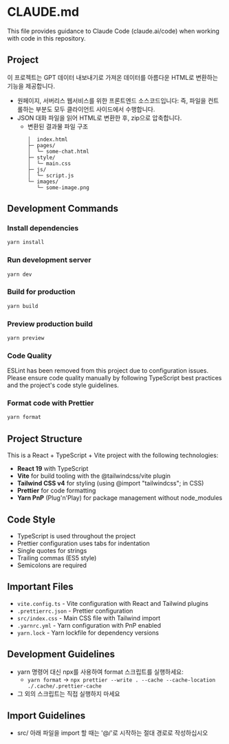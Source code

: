 # CLAUDE.md

This file provides guidance to Claude Code (claude.ai/code) when working with code in this repository.

## Project

이 프로젝트는 GPT 데이터 내보내기로 가져온 데이터를 아름다운 HTML로 변환하는 기능을 제공합니다.

- 원페이지, 서버리스 웹서비스를 위한 프론트엔드 소스코드입니다: 즉, 파일을 컨트롤하는 부분도 모두 클라이언트 사이드에서 수행합니다.
- JSON 대화 파일을 읽어 HTML로 변환한 후, zip으로 압축합니다.
  - 변환된 결과물 파일 구조
    ```
    │  index.html
    ├─ pages/
    │  └─ some-chat.html
    ├─ style/
    │  └─ main.css
    ├─ js/
    │  └─ script.js
    └─ images/
       └─ some-image.png
    ```

## Development Commands

### Install dependencies

```bash
yarn install
```

### Run development server

```bash
yarn dev
```

### Build for production

```bash
yarn build
```

### Preview production build

```bash
yarn preview
```

### Code Quality

ESLint has been removed from this project due to configuration issues. Please ensure code quality manually by following TypeScript best practices and the project's code style guidelines.

### Format code with Prettier

```bash
yarn format
```

## Project Structure

This is a React + TypeScript + Vite project with the following technologies:

- **React 19** with TypeScript
- **Vite** for build tooling with the @tailwindcss/vite plugin
- **Tailwind CSS v4** for styling (using @import "tailwindcss"; in CSS)
- **Prettier** for code formatting
- **Yarn PnP** (Plug'n'Play) for package management without node_modules

## Code Style

- TypeScript is used throughout the project
- Prettier configuration uses tabs for indentation
- Single quotes for strings
- Trailing commas (ES5 style)
- Semicolons are required

## Important Files

- `vite.config.ts` - Vite configuration with React and Tailwind plugins
- `.prettierrc.json` - Prettier configuration
- `src/index.css` - Main CSS file with Tailwind import
- `.yarnrc.yml` - Yarn configuration with PnP enabled
- `yarn.lock` - Yarn lockfile for dependency versions

## Development Guidelines

- yarn 명령어 대신 npx를 사용하여 format 스크립트를 실행하세요:
  - `yarn format` → `npx prettier --write . --cache --cache-location ./.cache/.prettier-cache`
- 그 외의 스크립트는 직접 실행하지 마세요

## Import Guidelines

- src/ 아래 파일을 import 할 때는 '@/'로 시작하는 절대 경로로 작성하십시오
